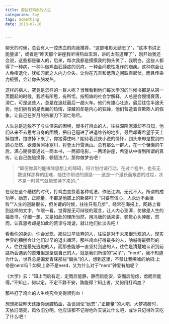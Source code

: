 ```yaml
---
title: 那些打鸡血的人生
categories: Say
tags: Something
date: 2013-07-16


---
```

聊天的时候，总会有人一腔热血的向我推荐，“这部电影太励志了”，“这本书讲正能量诶”，或者是“昨天那个讲座我听得热血澎湃，讲的太有道理了”，刚开始我还会说，这些都是骗人的，后来，每次我都是摸摸我的狗头笑了，我明白，这些人都得了一种病，一种叫做鸡血狂躁症的沉疴，一种会间歇性发作的痼疾。这种病会让人免疫退化，犹如习武之人内力全失，让你在亢奋和低落之间跌宕起伏，而且传染力极强，会让你头脑发热。

这样的病人，究竟是怎样的一群人呢？当我看到他们每次学习的时候书都是从第一页翻起的时候，我若有所思，有所悟。按照熵的社会学解释，人总是会慢慢衰落，消亡，可是这些人，总是在追赶最后一趟火车。他们有雄心壮志，最后往往半途夭折。他们拥有的是表面的热情，深藏的却是内心的狂躁，他们营造着自欺欺人的假象，让自己在岁月的杀猪刀下消亡殆尽。

人生总是逃脱不了与生俱来的困境，很多打鸡血的人，往往深陷泥潭却不自知，他们从来不去思考自身的困境，把自己逼进了进退维谷的地步，最后却寄希望于天上掉馅饼，馅饼掉下来了，你接得住吗？期待着武侠小说的情怀，到头来却是拔剑四顾心茫然，欲渡黄河冰塞川，将登太行雪满山。总有那么一群人，在一个慵懒的午后，满心期待着通过一两本书，一两部电影，一两场讲座，希望从中得到所谓的真传，让自己脱胎换骨，顿悟法门，那你做梦去吧！

> “即便你真的能排除思想上的障碍，将计划付诸行动，在过个程中，也有无数这样那样的困难，挡住你前进的道路——这是一个漫长而艰苦的过程，决不是一时意气就能坚持下来的。”

在现在这个糟糕的时代，打鸡血变换着各种戏法，作恶江湖，无孔不入，所谓的成功学，励志，正能量，不都是他披上的新装吗？ “只要有信心，人永远不会挫败”“人生的道路很长，但关键的时候，往往只有几步”，经常在海报上，网路上看到这样的文字，乍眼一看，觉得是无可辩驳的箴言，让人内心澎湃，仿佛是人生的福音书，仔细一想，又是如此的理所当然，用冯唐的话来讲，顿觉心头肿胀，然而，认真思考却是如此的荒谬与戏谑，就让他们扯淡去吧！

看看你的身边，你会发现，那些过早放弃的人，往往是对于未来很乐观的人，现实世界的糟糕会让他们过早的退出循环，那些鸡血打得最多的人，呐喊得最强烈的人，往往是最先逃跑的人，而那些能够一直坚持到底的人，往往是清楚地认识到前路所会遇到的苦难但是坚信自己的人，就是我们所谓的“呆子”，“nerd”，我不知道为什么，世界总是偏爱青睐那些“偏执”的人，想到这里，不禁让我唏嘘的纳闷:上帝是nerd吗？如果上帝不是nerd，又为什么对于“nerd”钟爱有加呢？

《大学》云：“知止而后有定，定而后能静，静而后能安，安而后能虑，虑而后能得。”不知止，何以定，不定不静不安，孰能得？知止者，又何用打鸡血？

那些打了鸡血的人生终究会变得很狗血！

想想那些昨天还跟你满腔热血，高谈阔论”励志“，”正能量“的人吧，大梦初醒时，天依旧清亮，风依旧分明，他应该都不记得他昨天说过什么吧，或许只记得昨天吃了什么吧！